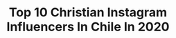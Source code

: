 ---
title: Top 10 Christian Instagram Influencers In Chile In 2020
description: Identify the most popular Instagram accounts on inBeat.
platform: Instagram
profiles:
  - username: "christianzapata.cl"
    fullname: >-
      Cirographia
    location: "Chile"
    followers: 16535
    engagement: 752
    commentsToLikes: 0.016191
    avatar: "https://scontent-lhr8-1.cdninstagram.com/v/t51.2885-19/s320x320/39779038_1900957036873049_1980189693953703936_n.jpg?_nc_ht=scontent-lhr8-1.cdninstagram.com&_nc_ohc=_l_OCbPoOBAAX9lerAI&oh=6b0e99ff2d867b7a840750f1755a49c6&oe=5EBCE8FE"
    verified: false
    hashtags: "#streetstyle, #street, #gira, #moon"
  - username: "christiandawson"
    fullname: >-
      Christian Dawson
    location: "Chile"
    followers: 6594
    engagement: 847
    commentsToLikes: 0.070448
    avatar: "https://scontent-lhr8-1.cdninstagram.com/v/t51.2885-19/s320x320/92962276_1321833581334887_3066892994813624320_n.jpg?_nc_ht=scontent-lhr8-1.cdninstagram.com&_nc_ohc=HLGXi-AJmGsAX_zk3LI&oh=705d5012d0cd7c8723f5516e3a1df6b8&oe=5EBBCB46"
    verified: false
    hashtags: "#tbt, #thankyouskateboarding, #matchbreaksuper, #switchflip"
  - username: "tomas_felds"
    fullname: >-
      Tomás Feldstedt
    location: "Chile"
    followers: 86993
    engagement: 775
    commentsToLikes: 0.051571
    avatar: "https://scontent-lht6-1.cdninstagram.com/v/t51.2885-19/s320x320/42387907_351460112063672_244000682678419456_n.jpg?_nc_ht=scontent-lht6-1.cdninstagram.com&_nc_ohc=2QanqjmUEogAX_gEiUw&oh=24afba6a5b92280f6874a6b2b5c38ea1&oe=5EB9F075"
    verified: false
    hashtags: "#giraenmoto2020"
  - username: "patricioroldan"
    fullname: >-
      Patricio Roldán
    location: "Chile"
    followers: 31896
    engagement: 376
    commentsToLikes: 0.057882
    avatar: "https://scontent-bos3-1.cdninstagram.com/v/t51.2885-19/s320x320/70911965_739154756497332_1745818959313108992_n.jpg?_nc_ht=scontent-bos3-1.cdninstagram.com&_nc_ohc=cT9mn4Pe1WMAX9d3eQl&oh=970c2b0ce98f40e63db92afc0bedea43&oe=5EB6B91D"
    verified: false
    hashtags: "#vengoensondepaz, #home, #duomo, #fashiok"
  - username: "dcrodr"
    fullname: >-
      Diego Carrasco Rodríguez
    location: "Chile"
    followers: 25850
    engagement: 891
    commentsToLikes: 0.006301
    avatar: "https://scontent-ams4-1.cdninstagram.com/v/t51.2885-19/s320x320/12142698_543154609186986_484090502_a.jpg?_nc_ht=scontent-ams4-1.cdninstagram.com&_nc_ohc=J6AI1ai7biEAX_1p6EG&oh=dd38cd0a217bd87e54aed46aece1ed25&oe=5EBBC695"
    verified: false
    hashtags: "#noestamosenguerra"
  - username: "victormunozo"
    fullname: >-
      VICTOR MUÑOZ
    location: "Chile"
    followers: 17579
    engagement: 920
    commentsToLikes: 0.145260
    avatar: "https://scontent-lhr8-1.cdninstagram.com/v/t51.2885-19/s320x320/72601115_965976850426889_403484659603734528_n.jpg?_nc_ht=scontent-lhr8-1.cdninstagram.com&_nc_ohc=40iAxFCaXm4AX-SNK7_&oh=4652aca38dafdab946a46351ffdf059c&oe=5EB8E3CD"
    verified: false
    hashtags: "#vm, #sanbernardo, #monsterenergycl, #quedateencasa"
  - username: "feliponandres"
    fullname: >-
      Felipe Andrés
    location: "Chile"
    followers: 7866
    engagement: 597
    commentsToLikes: 0.092073
    avatar: "https://scontent-amt2-1.cdninstagram.com/v/t51.2885-19/s320x320/87225050_143476343477151_6097843637415051264_n.jpg?_nc_ht=scontent-amt2-1.cdninstagram.com&_nc_ohc=MTPGMk_xaEsAX-Z40H6&oh=2044be021ff34c27fefab926dda37984&oe=5EB96EDC"
    verified: false
    hashtags: "#chile, #lascabras, #digitales, #cuarentena"
  - username: "benjagarib39"
    fullname: >-
      Benjamin Garib
    location: "Chile"
    followers: 13353
    engagement: 1386
    commentsToLikes: 0.035608
    avatar: "https://scontent-ams4-1.cdninstagram.com/v/t51.2885-19/s320x320/82537883_259744301665507_2150365901768097792_n.jpg?_nc_ht=scontent-ams4-1.cdninstagram.com&_nc_ohc=OTfEF5OSGv4AX8ELksc&oh=2857f1dcaa60679b2099737b19200889&oe=5EBA0672"
    verified: false
    hashtags: "#repost, #culture, #dirty100, #rootsrundeep"
  - username: "victtororozco"
    fullname: >-
      Víctor Orozco
    location: "Chile"
    followers: 7464
    engagement: 923
    commentsToLikes: 0.054911
    avatar: "https://scontent-lhr8-1.cdninstagram.com/v/t51.2885-19/s320x320/89484560_2708095912573416_1086786442836836352_n.jpg?_nc_ht=scontent-lhr8-1.cdninstagram.com&_nc_ohc=KIvmH9tAuSQAX9gLmfJ&oh=b04a51eac0e1e26c6f68a8639995621e&oe=5EBC2E40"
    verified: false
    hashtags: "#skateunion, #apoyaelskatenacional, #chiledesperto"
  - username: "jvyboy"
    fullname: >-
      J.vy Boy 🎹🇨🇱
    location: "Chile"
    followers: 2130
    engagement: 1107
    commentsToLikes: 0.129549
    avatar: "https://scontent-ams4-1.cdninstagram.com/v/t51.2885-19/s320x320/65392543_1754252554718624_6501624555272929280_n.jpg?_nc_ht=scontent-ams4-1.cdninstagram.com&_nc_ohc=Vgl2Xg9jawwAX8z6geY&oh=8fc135a3820fb4d789378e1c6e54f763&oe=5EB1F4B2"
    verified: false
    hashtags: "#music, #beats, #reggaeton, #remix"
---